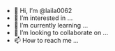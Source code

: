 - 👋 Hi, I’m @laila0062
- 👀 I’m interested in ...
- 🌱 I’m currently learning ...
- 💞️ I’m looking to collaborate on ...
- 📫 How to reach me ...

<!---
laila0062/laila0062 is a ✨ special ✨ repository because its `README.md` (this file) appears on your GitHub profile.
You can click the Preview link to take a look at your changes.
---
